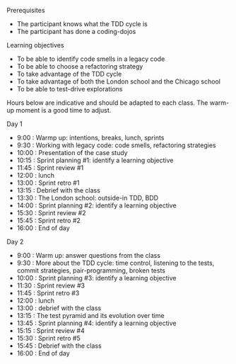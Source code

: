 Prerequisites
* The participant knows what the TDD cycle is
* The participant has done a coding-dojos
 
Learning objectives
* To be able to identify code smells in a legacy code
* To be able to choose a refactoring strategy
* To take advantage of the TDD cycle
* To take advantage of both the London school and the Chicago school
* To be able to test-drive explorations

Hours below are indicative and should be adapted to each class. The warm-up moment is a good time to adjust.

Day 1
* 9:00  : Warmp up: intentions, breaks, lunch, sprints
* 9:30  : Working with legacy code: code smells, refactoring strategies
* 10:00 : Presentation of the case study
* 10:15 : Sprint planning #1: identify a learning objective 
* 11:45 : Sprint review #1
* 12:00 : lunch
* 13:00 : Sprint retro #1
* 13:15 : Debrief with the class
* 13:30 : The London school: outside-in TDD, BDD
* 14:00 : Sprint planning #2: identify a learning objective
* 15:30 : Sprint review #2
* 15:45 : Sprint retro #2
* 16:00 : End of day

Day 2
* 9:00  : Warm up: answer questions from the class
* 9:30  : More about the TDD cycle: time control, listening to the tests, commit strategies, pair-programming, broken tests
* 10:00 : Sprint planning #3: identify a learning objective
* 11:30 : Sprint review #3
* 11:45 : Sprint retro #3
* 12:00 : lunch
* 13:00 : debrief with the class
* 13:15 : The test pyramid and its evolution over time
* 13:45 : Sprint planning #4: identify a learning objective
* 15:15 : Sprint review #4
* 15:30 : Sprint retro #5
* 15:45 : Debrief with the class
* 16:00 : End of day

